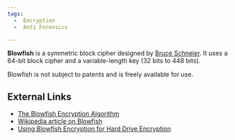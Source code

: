 ```yaml
---
tags:
  -  Encryption
  -  Anti Forensics

---
```

**Blowfish** is a symmetric block cipher designed by [Bruce Schneier](bruce_schneier.md). It uses a 64-bit block cipher and
a variable-length key (32 bits to 448 bits).

Blowfish is not subject to patents and is freely available for use.

## External Links

- [The Blowfish Encryption
  Algorithm](http://www.schneier.com/blowfish.html)
- [Wikipedia article on
  Blowfish](http://en.wikipedia.org/wiki/Blowfish_(cipher))
- [Using Blowfish Encryption for Hard Drive
  Encryption](http://secude.com/htm/805/en/White_Paper_Section%3A_Full_Disk_Encryption.htm)

